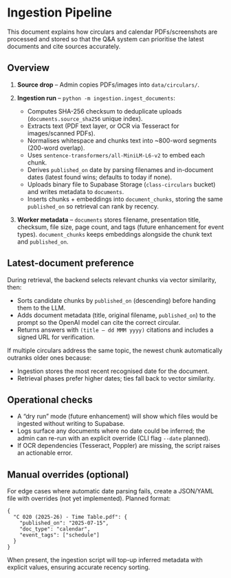 # Ingestion Pipeline

This document explains how circulars and calendar PDFs/screenshots are processed and stored so that the Q&A system can prioritise the latest documents and cite sources accurately.

## Overview

1. **Source drop** – Admin copies PDFs/images into `data/circulars/`.
2. **Ingestion run** – `python -m ingestion.ingest_documents`:
   - Computes SHA-256 checksum to deduplicate uploads (`documents.source_sha256` unique index).
   - Extracts text (PDF text layer, or OCR via Tesseract for images/scanned PDFs).
   - Normalises whitespace and chunks text into ~800-word segments (200-word overlap).
   - Uses `sentence-transformers/all-MiniLM-L6-v2` to embed each chunk.
   - Derives `published_on` date by parsing filenames and in-document dates (latest found wins; defaults to today if none).
   - Uploads binary file to Supabase Storage (`class-circulars` bucket) and writes metadata to `documents`.
   - Inserts chunks + embeddings into `document_chunks`, storing the same `published_on` so retrieval can rank by recency.

3. **Worker metadata** – `documents` stores filename, presentation title, checksum, file size, page count, and tags (future enhancement for event types). `document_chunks` keeps embeddings alongside the chunk text and `published_on`.

## Latest-document preference

During retrieval, the backend selects relevant chunks via vector similarity, then:

- Sorts candidate chunks by `published_on` (descending) before handing them to the LLM.
- Adds document metadata (title, original filename, `published_on`) to the prompt so the OpenAI model can cite the correct circular.
- Returns answers with `(title — dd MMM yyyy)` citations and includes a signed URL for verification.

If multiple circulars address the same topic, the newest chunk automatically outranks older ones because:

- Ingestion stores the most recent recognised date for the document.
- Retrieval phases prefer higher dates; ties fall back to vector similarity.

## Operational checks

- A “dry run” mode (future enhancement) will show which files would be ingested without writing to Supabase.
- Logs surface any documents where no date could be inferred; the admin can re-run with an explicit override (CLI flag `--date` planned).
- If OCR dependencies (Tesseract, Poppler) are missing, the script raises an actionable error.

## Manual overrides (optional)

For edge cases where automatic date parsing fails, create a JSON/YAML file with overrides (not yet implemented). Planned format:

```jsonc
{
  "C 020 (2025-26) - Time Table.pdf": {
    "published_on": "2025-07-15",
    "doc_type": "calendar",
    "event_tags": ["schedule"]
  }
}
```

When present, the ingestion script will top-up inferred metadata with explicit values, ensuring accurate recency sorting.
